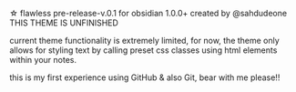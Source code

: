 ☆ flawless pre-release-v.0.1 for obsidian 1.0.0+ 
  created by @sahdudeone
  THIS THEME IS UNFINISHED 

  current theme functionality is extremely limited,
  for now, the theme only allows for styling text by calling
  preset css classes using html <span></span> elements
  within your notes.
  
this is my first experience using GitHub & also Git, bear with me please!!
